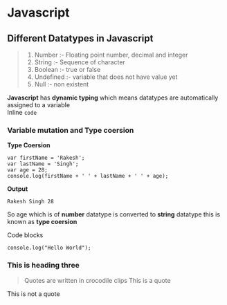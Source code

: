 # Javascript

## Different Datatypes in Javascript

> 1. Number :- Floating point number, decimal and integer  
> 2. String :- Sequence of character  
> 3. Boolean :- true or false  
> 4. Undefined :- variable that does not have value yet  
> 5. Null :- non existent  

__Javascript__ has __dynamic typing__ which means datatypes are automatically assigned to a variable  
Inline `code`  
  
### Variable mutation and Type coersion 

__Type Coersion__  
```
var firstName = 'Rakesh';
var lastName = 'Singh';
var age = 28;
console.log(firstName + ' ' + lastName + ' ' + age);
```    
__Output__
```
Rakesh Singh 28  
```  

So age which is of __number__ datatype is converted to __string__ datatype this is known as __type coersion__  

Code blocks
```
console.log("Hello World");

```

### This is heading three

> Quotes are written in crocodile clips
> This is a quote

This is not a quote
